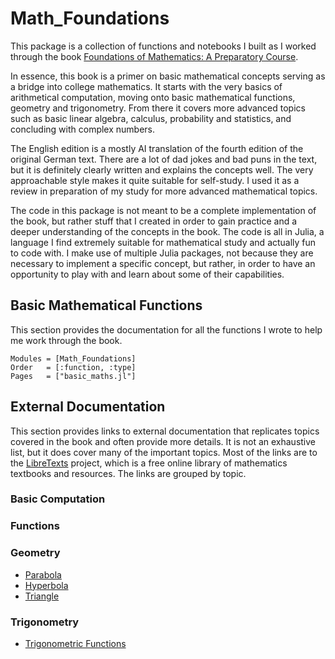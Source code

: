 # Math_Foundations

This package is a collection of functions and notebooks I built as I worked through the book [Foundations of Mathematics: A Preparatory Course](https://link.springer.com/book/10.1007/978-3-662-67809-1).

In essence, this book is a primer on basic mathematical concepts serving as a bridge into college mathematics. It starts with the very basics of arithmetical computation, moving onto basic mathematical functions, geometry and trigonometry. From there it covers more advanced topics such as basic linear algebra, calculus, probability and statistics, and concluding with complex numbers.

The English edition is a mostly AI translation of the fourth edition of the original German text. There are a lot of dad jokes and bad puns in the text, but it is definitely clearly written and explains the concepts well. The very approachable style makes it quite suitable for self-study. I used it as a review in preparation of my study for more advanced mathematical topics.

The code in this package is not meant to be a complete implementation of the book, but rather stuff that I created in order to gain practice and a deeper understanding of the concepts in the book. The code is all in Julia, a language I find extremely suitable for mathematical study and actually fun to code with. I make use of multiple Julia packages, not because they are necessary to implement a specific concept, but rather, in order to have an opportunity to play with and learn about some of their capabilities.

## Basic Mathematical Functions

This section provides the documentation for all the functions I wrote to help me work through the book.

```@autodocs
Modules = [Math_Foundations]
Order   = [:function, :type]
Pages   = ["basic_maths.jl"]
```

## External Documentation

This section provides links to external documentation that replicates topics covered in the book and often provide more details. It is not an exhaustive list, but it does cover many of the important topics. Most of the links are to the [LibreTexts](https://math.libretexts.org/) project, which is a free online library of mathematics textbooks and resources. The links are grouped by topic.

### Basic Computation

### Functions

### Geometry

* [Parabola](https://math.libretexts.org/Bookshelves/Algebra/Algebra_and_Trigonometry_1e_(OpenStax)/12%3A_Analytic_Geometry/12.03%3A_The_Parabola)
* [Hyperbola](https://math.libretexts.org/Bookshelves/Algebra/Algebra_and_Trigonometry_1e_(OpenStax)/12%3A_Analytic_Geometry/12.02%3A_The_Hyperbola)
* [Triangle](https://math.libretexts.org/Bookshelves/Algebra/Algebra_and_Trigonometry_1e_(OpenStax)/12%3A_Analytic_Geometry/12.01%3A_The_Triangle)
  
### Trigonometry

* [Trigonometric Functions](https://math.libretexts.org/Bookshelves/Trigonometry/Book%3A_Trigonometry_(OpenStax)/01%3A_Introduction_to_Trigonometry/1.01%3A_Trigonometric_Functions)
